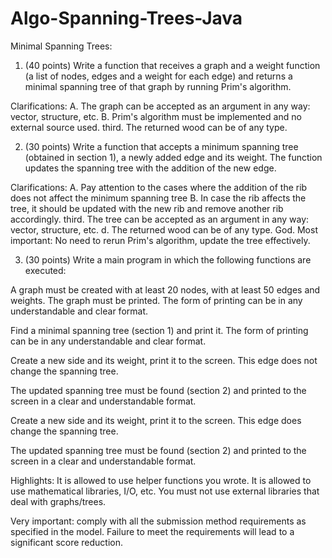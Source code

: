 # Algo-Spanning-Trees-Java

Minimal Spanning Trees:

1. (40 points) Write a function that receives a graph and a weight function (a list of nodes, edges and a weight for each edge) and returns a minimal spanning tree of that graph by running Prim's algorithm.

Clarifications:
A. The graph can be accepted as an argument in any way: vector, structure, etc.
B. Prim's algorithm must be implemented and no external source used.
third. The returned wood can be of any type.

2. (30 points) Write a function that accepts a minimum spanning tree (obtained in section 1), a newly added edge and its weight. The function updates the spanning tree with the addition of the new edge.

Clarifications:
A. Pay attention to the cases where the addition of the rib does not affect the minimum spanning tree
B. In case the rib affects the tree, it should be updated with the new rib and remove another rib accordingly.
third. The tree can be accepted as an argument in any way: vector, structure, etc.
d. The returned wood can be of any type.
God. Most important: No need to rerun Prim's algorithm, update the tree effectively.

3. (30 points) Write a main program in which the following functions are executed:

A graph must be created with at least 20 nodes, with at least 50 edges and weights. The graph must be printed. The form of printing can be in any understandable and clear format.

Find a minimal spanning tree (section 1) and print it. The form of printing can be in any understandable and clear format.

Create a new side and its weight, print it to the screen. This edge does not change the spanning tree.

The updated spanning tree must be found (section 2) and printed to the screen in a clear and understandable format.

Create a new side and its weight, print it to the screen. This edge does change the spanning tree.

The updated spanning tree must be found (section 2) and printed to the screen in a clear and understandable format.

Highlights:
It is allowed to use helper functions you wrote.
It is allowed to use mathematical libraries, I/O, etc.
You must not use external libraries that deal with graphs/trees.

Very important: comply with all the submission method requirements as specified in the model. Failure to meet the requirements will lead to a significant score reduction.
